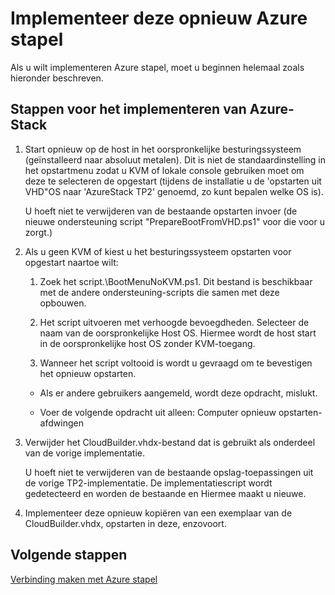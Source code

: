 <properties
    pageTitle="Implementeer deze opnieuw Azure stapel | Microsoft Azure"
    description="Implementeer deze opnieuw Azure stapel."
    services="azure-stack"
    documentationCenter=""
    authors="ErikjeMS"
    manager="byronr"
    editor=""/>

<tags
    ms.service="azure-stack"
    ms.workload="na"
    ms.tgt_pltfrm="na"
    ms.devlang="na"
    ms.topic="article"
    ms.date="09/29/2016"
    ms.author="erikje"/>

# <a name="redeploy-azure-stack"></a>Implementeer deze opnieuw Azure stapel

Als u wilt implementeren Azure stapel, moet u beginnen helemaal zoals hieronder beschreven.

## <a name="steps-to-redeploy-azure-stack"></a>Stappen voor het implementeren van Azure-Stack

1. Start opnieuw op de host in het oorspronkelijke besturingssysteem (geïnstalleerd naar absoluut metalen). Dit is niet de standaardinstelling in het opstartmenu zodat u KVM of lokale console gebruiken moet om deze te selecteren de opgestart (tijdens de installatie u de 'opstarten uit VHD"OS naar 'AzureStack TP2' genoemd, zo kunt bepalen welke OS is).

    U hoeft niet te verwijderen van de bestaande opstarten invoer (de nieuwe ondersteuning script "PrepareBootFromVHD.ps1" voor die voor u zorgt.)

2. Als u geen KVM of kiest u het besturingssysteem opstarten voor opgestart naartoe wilt:
    
    1. Zoek het script.\BootMenuNoKVM.ps1. Dit bestand is beschikbaar met de andere ondersteuning-scripts die samen met deze opbouwen.
    
    2. Het script uitvoeren met verhoogde bevoegdheden. Selecteer de naam van de oorspronkelijke Host OS. Hiermee wordt de host start in de oorspronkelijke host OS zonder KVM-toegang.
    
    3. Wanneer het script voltooid is wordt u gevraagd om te bevestigen het opnieuw opstarten.

    - Als er andere gebruikers aangemeld, wordt deze opdracht, mislukt.

    - Voer de volgende opdracht uit alleen: Computer opnieuw opstarten-afdwingen 
 
3. Verwijder het CloudBuilder.vhdx-bestand dat is gebruikt als onderdeel van de vorige implementatie.

    U hoeft niet te verwijderen van de bestaande opslag-toepassingen uit de vorige TP2-implementatie. De implementatiescript wordt gedetecteerd en worden de bestaande en Hiermee maakt u nieuwe.

5. Implementeer deze opnieuw kopiëren van een exemplaar van de CloudBuilder.vhdx, opstarten in deze, enzovoort.

## <a name="next-steps"></a>Volgende stappen

[Verbinding maken met Azure stapel](azure-stack-connect-azure-stack.md)
